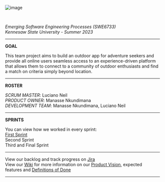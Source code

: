 ![image](https://github.com/ProManasse/SWE6733-Team3/assets/61759930/e5401caa-994e-4af5-af5e-e043d5095617)

<br>

*Emerging Software Engineering Processes (SWE6733)*
<br>
*Kennesaw State University - Summer 2023*
<br>
<hr>

**GOAL**

This team project aims to build an outdoor app for adventure seekers and provide all online users seamless access to an experience-driven platform that allows them to connect to a community of outdoor enthusiasts and find a match on criteria simply beyond location. 
<hr> 

**ROSTER**

*SCRUM MASTER*: Luciano Neil
<br>
*PRODUCT OWNER*: Manasse Nkundimana
<br>
*DEVELOPMENT TEAM*: Manasse Nkundimana, Luciano Neil

<hr>

**SPRINTS**

You can view how we worked in every sprint:
<br>
<a href="">First Sprint</a>
<br>
Second Sprint
<br>
Third and Final Sprint

<hr> 
View our backlog and track progress on <a href="https://manassenk.atlassian.net/jira/software/projects/ST/boards/1/timeline">Jira</a>
<br>
View our <a href="https://github.com/SWE6733-1/SWE6733/wiki">Wiki</a> for more information on our <a href="https://github.com/ProManasse/SWE6733-Team3/wiki/Product-Vision">Product Vision</a>, expected features and 
<a href="https://github.com/SWE6733-1/SWE6733/wiki/Definitions-of-Done">Definitions of Done</a>

<hr>
<br>


